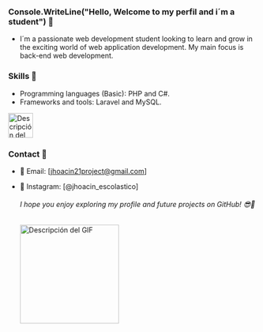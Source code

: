 ### Console.WriteLine("Hello, Welcome to my perfil and i´m a student") 👋

- I´m a passionate web development student looking to learn and grow in the exciting world of web application development. My main focus is back-end web development.

### Skills 🎯

- Programming languages ​​(Basic): PHP and  C#.
- Frameworks and tools: Laravel and  MySQL.
<p align="left">
  <img src="https://github.com/Jhoacin3/Jhoacin3/assets/130729052/94cb9538-6e18-44bb-97d3-8910c7ff86b7" alt="Descripción del GIF" width="50px">
</p>

### Contact 📌
- 📧 Email: [jhoacin21project@gmail.com]
- 📸 Instagram: [@jhoacin_escolastico]
  ###### I hope you enjoy exploring my profile and future projects on GitHub! 😎💪

  <p align="left">
  <img src="https://github.com/Jhoacin3/Jhoacin3/assets/130729052/87606bcc-74be-4481-95a0-dd2ed2c6b7f9" alt="Descripción del GIF" width="200px">
</p>


